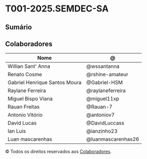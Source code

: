 # T001-2025.SEMDEC-SA

## Sumário

## Colaboradores 

| Nome | @ |
| --- | --- |
| Willian Sant' Anna | @wssantanna |
| Renato Cosme | @rshine-amateur |
| Gabriel Henrique Santos Moura | @Gabriel-HSM |
| Raylane Ferreira  | @raylaneferreira|
| Miguel Bispo Viana | @miguel11xp |
| Rauan Freitas      | @Rauan-7 |
| Antonio Vitório | @antoniov7 |
| David Lucas | @DavidLuccass |
| Ian Luis | @ianzinho23 |
| Luan mascarenhas | @luanmascarenhas26 |

© Todos os direitos reservados aos [Colaboradores](#colaboradores).
